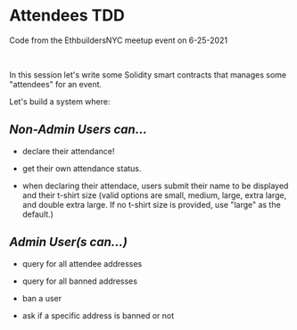 # Attendees TDD

Code from the EthbuildersNYC meetup event on 6-25-2021

<br/>

In this session let's write some Solidity smart contracts that manages some "attendees" for an event.

Let's build a system where:

## _Non-Admin Users can..._

   -  declare their attendance!
   
   -  get their own attendance status.

   - when declaring their attendace, users submit their name to be displayed and their t-shirt size (valid options are small, medium, large, extra large, and double extra large. If no t-shirt size is provided, use "large" as the default.)


## _Admin User(s can...)_

- query for all attendee addresses

- query for all banned addresses

- ban a user

- ask if a specific address is banned or not 

